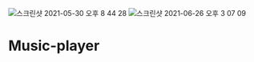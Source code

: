 ![스크린샷 2021-05-30 오후 8 44 28](https://user-images.githubusercontent.com/73012145/123503788-1b80e980-d690-11eb-9635-4976a586ea05.png)
![스크린샷 2021-06-26 오후 3 07 09](https://user-images.githubusercontent.com/73012145/123503942-11abb600-d691-11eb-90f8-b1273e2ab235.png)



# Music-player
